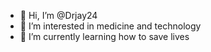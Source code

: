 - 👋 Hi, I’m @Drjay24
- 👀 I’m interested in medicine and technology
- 🌱 I’m currently learning how to save lives

<!---
Drjay24/Drjay24 is a ✨ special ✨ repository because its `README.md` (this file) appears on your GitHub profile.
You can click the Preview link to take a look at your changes.
--->
